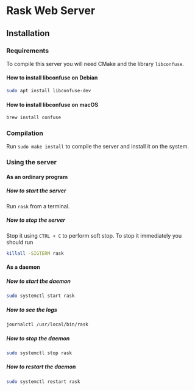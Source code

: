 # Rask Web Server
## Installation
### Requirements
To compile this server you will need CMake and the library `libconfuse`.
#### How to install libconfuse on Debian
```bash
sudo apt install libconfuse-dev
```
#### How to install libconfuse on macOS
```bash
brew install confuse
```
### Compilation
Run `sudo make install` to compile the server and install it on the system.
### Using the server
#### As an ordinary program
##### How to start the server
Run `rask` from a terminal. 
##### How to stop the server
Stop it using `CTRL + C` to perform soft stop. To stop it immediately you should run 
```bash
killall -SIGTERM rask
```
#### As a daemon
##### How to start the daemon
```bash
sudo systemctl start rask
```
##### How to see the logs
```bash
journalctl /usr/local/bin/rask
```
##### How to stop the daemon
```bash
sudo systemctl stop rask
```
##### How to restart the daemon
```bash
sudo systemctl restart rask
```